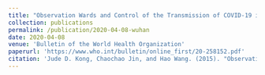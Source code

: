 ```yaml
---
title: "Observation Wards and Control of the Transmission of COVID-19 in Wuhan"
collection: publications
permalink: /publication/2020-04-08-wuhan
date: 2020-04-08
venue: 'Bulletin of the World Health Organization'
paperurl: 'https://www.who.int/bulletin/online_first/20-258152.pdf'
citation: 'Jude D. Kong, Chaochao Jin, and Hao Wang. (2015). "Observation Wards and Control of the Transmission of COVID-19 in Wuhan" <i>Bulletin of the World Health Organization</i>.'
---
```

